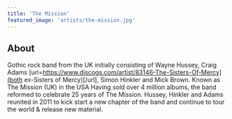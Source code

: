 ```yaml
---
title: 'The Mission'
featured_image: 'artists/the-mission.jpg'
---
```


## About

Gothic rock band from the UK initially consisting of Wayne Hussey, Craig Adams [url=https://www.discogs.com/artist/83146-The-Sisters-Of-Mercy](both ex-Sisters of Mercy)[/url], Simon Hinkler and Mick Brown. 
Known as The Mission (UK) in the USA
Having sold over 4 million albums, the band reformed to celebrate 25 years of The Mission. Hussey, Hinkler and Adams reunited in 2011 to kick start a new chapter of the band and continue to tour the world & release new material.

